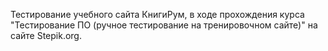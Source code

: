 Тестирование учебного сайта КнигиРум, в ходе прохождения курса "Тестирование ПО (ручное тестирование на тренировочном сайте)" на сайте Stepik.org.
